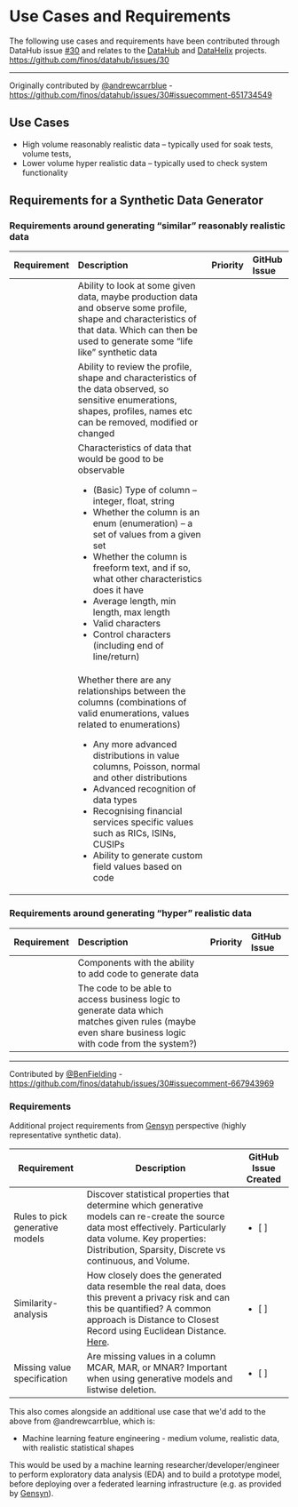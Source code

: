 # Use Cases and Requirements

The following use cases and requirements have been contributed through DataHub issue [#30](https://github.com/finos/datahub/issues/30) and relates to the [DataHub](https://github.com/finos/datahub) and [DataHelix](https://github.com/finos/datahub) projects.
https://github.com/finos/datahub/issues/30

---
Originally contributed by [@andrewcarrblue](https://github.com/andrewcarrblue) - https://github.com/finos/datahub/issues/30#issuecomment-651734549

## Use Cases
* High volume reasonably realistic data – typically used for soak tests, volume tests,
* Lower volume hyper realistic data – typically used to check system functionality
 
## Requirements for a Synthetic Data Generator
### Requirements around generating “similar” reasonably realistic data
| Requirement | Description | Priority | GitHub Issue |
|:-----|:-----|:-----|:-----|
| | Ability to look at some given data, maybe production data and observe some profile, shape and characteristics of that data.  Which can then be used to generate some “life like” synthetic data |
| | Ability to review the profile, shape and characteristics of the data observed, so sensitive enumerations, shapes, profiles, names etc can be removed, modified or changed |
| | Characteristics of data that would be good to be observable<ul><li>(Basic) Type of column – integer, float, string</li><li>Whether the column is an enum (enumeration) – a set of values from a given set</li><li>Whether the column is freeform text, and if so, what other characteristics does it have</li><li>Average length, min length, max length</li><li>Valid characters</li><li>Control characters (including end of line/return)</li></ul> |
| | Whether there are any relationships between the columns (combinations of valid enumerations, values related to enumerations)<ul><li>Any more advanced distributions in value columns, Poisson, normal and other distributions</li><li>Advanced recognition of data types</li><li>Recognising financial services specific values such as RICs, ISINs, CUSIPs</li><li>Ability to generate custom field values based on code</li></ul> |

### Requirements around generating “hyper” realistic data
| Requirement | Description | Priority | GitHub Issue |
|:-----|:-----|:-----|:-----|
| | Components with the ability to add code to generate data |
| | The code to be able to access business logic to generate data which matches given rules (maybe even share business logic with code from the system?) |

---
Contributed by [@BenFielding](https://github.com/BenFielding) - https://github.com/finos/datahub/issues/30#issuecomment-667943969

### Requirements 
Additional project requirements from [Gensyn](https://www.gensyn.ai/) perspective (highly representative synthetic data).

| Requirement | Description | GitHub Issue Created |
|---------- |------------- |----------|
| Rules to pick generative models | Discover statistical properties that determine which generative models can re-create the source data most effectively. Particularly data volume. Key properties: Distribution, Sparsity, Discrete vs continuous, and Volume. | <ul><li>[ ] </li></ul> |
| Similarity-analysis | How closely does the generated data resemble the real data, does this prevent a privacy risk and can this be quantified? A common approach is Distance to Closest Record using Euclidean Distance. [Here](https://arxiv.org/abs/1806.03384). | <ul><li>[ ] </li></ul> |
| Missing value specification | Are missing values in a column MCAR, MAR, or MNAR? Important when using generative models and listwise deletion. | <ul><li>[ ] </li></ul> |

This also comes alongside an additional use case that we'd add to the above from @andrewcarrblue, which is:

- Machine learning feature engineering - medium volume, realistic data, with realistic statistical shapes

This would be used by a machine learning researcher/developer/engineer to perform exploratory data analysis (EDA) and to build a prototype model, before deploying over a federated learning infrastructure (e.g. as provided by [Gensyn](https://www.gensyn.ai/)).